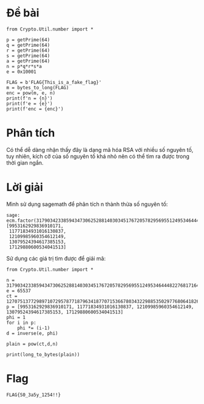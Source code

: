 # Đề bài

```
from Crypto.Util.number import *

p = getPrime(64)
q = getPrime(64)
r = getPrime(64)
s = getPrime(64)
a = getPrime(64)
n = p*q*r*s*a
e = 0x10001

FLAG = b'FLAG{This_is_a_fake_flag}'
m = bytes_to_long(FLAG)
enc = pow(m, e, n)
print(f'n = {n}')
print(f'e = {e}')
print(f'enc = {enc}')
```

# Phân tích

Có thể dễ dàng nhận thấy đây là dạng mã hóa RSA với nhiều số nguyên tố, tuy nhiên, kích cỡ của số nguyên tố khá nhỏ nên có thể tìm ra được trong thời gian ngắn.

# Lời giải

Mình sử dụng sagemath để phân tích n thành thừa số nguyên tố:

```
sage: ecm.factor(317903423385943473062528814030345176720578295695512495346444822768171649361480819163749494400347)
[9953162929836910171,
 11771834931016130837,
 12109985960354612149,
 13079524394617385153,
 17129880600534041513]
```

Sử dụng các giá trị tìm được để giải mã:

```
from Crypto.Util.number import *

n = 317903423385943473062528814030345176720578295695512495346444822768171649361480819163749494400347
e = 65537
ct = 127075137729897107295787718796341877071536678034322988535029776806418266591167534816788125330265
p = [9953162929836910171, 11771834931016130837, 12109985960354612149, 13079524394617385153, 17129880600534041513]
phi = 1
for i in p:
    phi *= (i-1)
d = inverse(e, phi)

plain = pow(ct,d,n)

print(long_to_bytes(plain))
```

# Flag

`FLAG{S0_3a5y_1254!!}`



